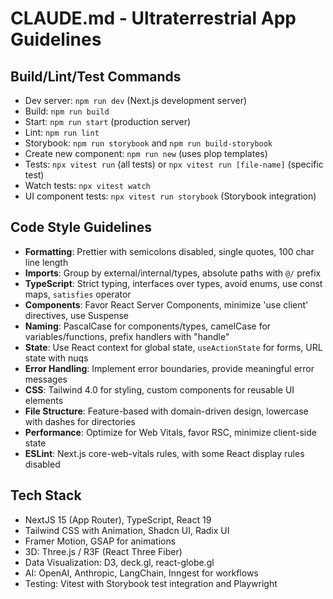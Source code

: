 # CLAUDE.md - Ultraterrestrial App Guidelines

## Build/Lint/Test Commands

- Dev server: `npm run dev` (Next.js development server)
- Build: `npm run build`
- Start: `npm run start` (production server)
- Lint: `npm run lint`
- Storybook: `npm run storybook` and `npm run build-storybook`
- Create new component: `npm run new` (uses plop templates)
- Tests: `npx vitest run` (all tests) or `npx vitest run [file-name]` (specific test)
- Watch tests: `npx vitest watch`
- UI component tests: `npx vitest run storybook` (Storybook integration)

## Code Style Guidelines

- **Formatting**: Prettier with semicolons disabled, single quotes, 100 char line length
- **Imports**: Group by external/internal/types, absolute paths with `@/` prefix
- **TypeScript**: Strict typing, interfaces over types, avoid enums, use const maps, `satisfies` operator
- **Components**: Favor React Server Components, minimize 'use client' directives, use Suspense
- **Naming**: PascalCase for components/types, camelCase for variables/functions, prefix handlers with "handle"
- **State**: Use React context for global state, `useActionState` for forms, URL state with nuqs
- **Error Handling**: Implement error boundaries, provide meaningful error messages
- **CSS**: Tailwind 4.0 for styling, custom components for reusable UI elements
- **File Structure**: Feature-based with domain-driven design, lowercase with dashes for directories
- **Performance**: Optimize for Web Vitals, favor RSC, minimize client-side state
- **ESLint**: Next.js core-web-vitals rules, with some React display rules disabled

## Tech Stack

- NextJS 15 (App Router), TypeScript, React 19
- Tailwind CSS with Animation, Shadcn UI, Radix UI
- Framer Motion, GSAP for animations
- 3D: Three.js / R3F (React Three Fiber)
- Data Visualization: D3, deck.gl, react-globe.gl
- AI: OpenAI, Anthropic, LangChain, Inngest for workflows
- Testing: Vitest with Storybook test integration and Playwright